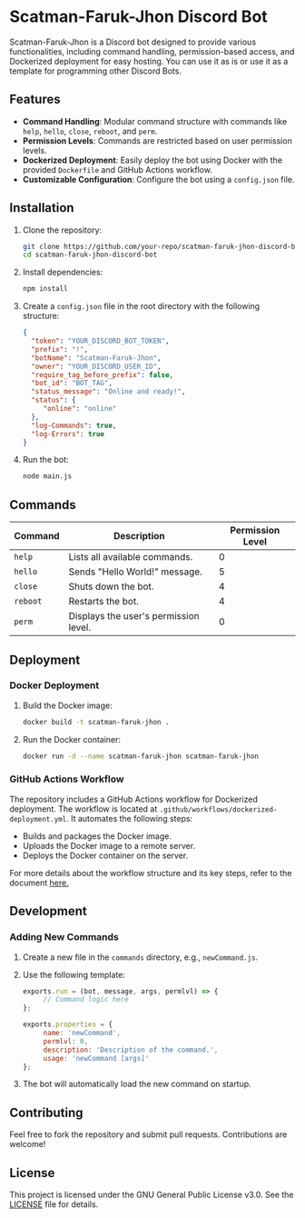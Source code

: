 # Scatman-Faruk-Jhon Discord Bot
Scatman-Faruk-Jhon is a Discord bot designed to provide various functionalities, including command handling, permission-based access, and Dockerized deployment for easy hosting. You can use it as is or use it as a template for programming other Discord Bots.

## Features

- **Command Handling**: Modular command structure with commands like `help`, `hello`, `close`, `reboot`, and `perm`.
- **Permission Levels**: Commands are restricted based on user permission levels.
- **Dockerized Deployment**: Easily deploy the bot using Docker with the provided `Dockerfile` and GitHub Actions workflow.
- **Customizable Configuration**: Configure the bot using a `config.json` file.

## Installation

1. Clone the repository:
    ```bash
    git clone https://github.com/your-repo/scatman-faruk-jhon-discord-bot.git
    cd scatman-faruk-jhon-discord-bot
    ```

2. Install dependencies:
    ```bash
    npm install
    ```

3. Create a `config.json` file in the root directory with the following structure:
    ```json
    {
      "token": "YOUR_DISCORD_BOT_TOKEN",
      "prefix": "!",
      "botName": "Scatman-Faruk-Jhon",
      "owner": "YOUR_DISCORD_USER_ID",
      "require_tag_before_prefix": false,
      "bot_id": "BOT_TAG",
      "status_message": "Online and ready!",
      "status": {
         "online": "online"
      },
      "log-Commands": true,
      "log-Errors": true
    }
    ```

4. Run the bot:
    ```bash
    node main.js
    ```

## Commands

| Command   | Description                          | Permission Level |
|-----------|--------------------------------------|------------------|
| `help`    | Lists all available commands.        | 0                |
| `hello`   | Sends "Hello World!" message.        | 5                |
| `close`   | Shuts down the bot.                  | 4                |
| `reboot`  | Restarts the bot.                    | 4                |
| `perm`    | Displays the user's permission level.| 0                |

## Deployment

### Docker Deployment

1. Build the Docker image:
    ```bash
    docker build -t scatman-faruk-jhon .
    ```

2. Run the Docker container:
    ```bash
    docker run -d --name scatman-faruk-jhon scatman-faruk-jhon
    ```

### GitHub Actions Workflow

The repository includes a GitHub Actions workflow for Dockerized deployment. The workflow is located at `.github/workflows/dockerized-deployment.yml`. It automates the following steps:
- Builds and packages the Docker image.
- Uploads the Docker image to a remote server.
- Deploys the Docker container on the server.

For more details about the workflow structure and its key steps, refer to the document [here.](.github/workflows/README.md)

## Development

### Adding New Commands

1. Create a new file in the `commands` directory, e.g., `newCommand.js`.
2. Use the following template:
    ```js
    exports.run = (bot, message, args, permlvl) => {
         // Command logic here
    };

    exports.properties = {
         name: 'newCommand',
         permlvl: 0,
         description: 'Description of the command.',
         usage: 'newCommand [args]'
    };
    ```

3. The bot will automatically load the new command on startup.

## Contributing

Feel free to fork the repository and submit pull requests. Contributions are welcome!

## License

This project is licensed under the GNU General Public License v3.0. See the [LICENSE](./LICENSE) file for details.
